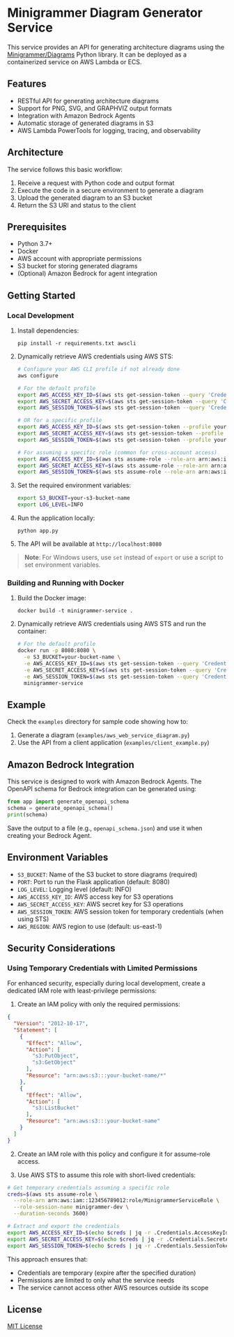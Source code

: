 # Minigrammer Diagram Generator Service

This service provides an API for generating architecture diagrams using the [Minigrammer/Diagrams](https://diagrams.mingrammer.com/) Python library. It can be deployed as a containerized service on AWS Lambda or ECS.

## Features

- RESTful API for generating architecture diagrams
- Support for PNG, SVG, and GRAPHVIZ output formats
- Integration with Amazon Bedrock Agents
- Automatic storage of generated diagrams in S3
- AWS Lambda PowerTools for logging, tracing, and observability

## Architecture

The service follows this basic workflow:

1. Receive a request with Python code and output format
2. Execute the code in a secure environment to generate a diagram
3. Upload the generated diagram to an S3 bucket
4. Return the S3 URI and status to the client

## Prerequisites

- Python 3.7+
- Docker
- AWS account with appropriate permissions
- S3 bucket for storing generated diagrams
- (Optional) Amazon Bedrock for agent integration

## Getting Started

### Local Development

1. Install dependencies:
   ```
   pip install -r requirements.txt awscli
   ```

2. Dynamically retrieve AWS credentials using AWS STS:
   ```bash
   # Configure your AWS CLI profile if not already done
   aws configure

   # For the default profile
   export AWS_ACCESS_KEY_ID=$(aws sts get-session-token --query 'Credentials.AccessKeyId' --output text)
   export AWS_SECRET_ACCESS_KEY=$(aws sts get-session-token --query 'Credentials.SecretAccessKey' --output text)
   export AWS_SESSION_TOKEN=$(aws sts get-session-token --query 'Credentials.SessionToken' --output text)
   
   # OR for a specific profile
   export AWS_ACCESS_KEY_ID=$(aws sts get-session-token --profile your-profile --query 'Credentials.AccessKeyId' --output text)
   export AWS_SECRET_ACCESS_KEY=$(aws sts get-session-token --profile your-profile --query 'Credentials.SecretAccessKey' --output text)
   export AWS_SESSION_TOKEN=$(aws sts get-session-token --profile your-profile --query 'Credentials.SessionToken' --output text)
   
   # For assuming a specific role (common for cross-account access)
   export AWS_ACCESS_KEY_ID=$(aws sts assume-role --role-arn arn:aws:iam::123456789012:role/YourRole --role-session-name local-dev --query 'Credentials.AccessKeyId' --output text)
   export AWS_SECRET_ACCESS_KEY=$(aws sts assume-role --role-arn arn:aws:iam::123456789012:role/YourRole --role-session-name local-dev --query 'Credentials.SecretAccessKey' --output text)
   export AWS_SESSION_TOKEN=$(aws sts assume-role --role-arn arn:aws:iam::123456789012:role/YourRole --role-session-name local-dev --query 'Credentials.SessionToken' --output text)
   ```

3. Set the required environment variables:
   ```bash
   export S3_BUCKET=your-s3-bucket-name
   export LOG_LEVEL=INFO
   ```

4. Run the application locally:
   ```
   python app.py
   ```

5. The API will be available at `http://localhost:8080`

> **Note**: For Windows users, use `set` instead of `export` or use a script to set environment variables.

### Building and Running with Docker

1. Build the Docker image:
   ```
   docker build -t minigrammer-service .
   ```

2. Dynamically retrieve AWS credentials using AWS STS and run the container:
   ```bash
   # For the default profile
   docker run -p 8080:8080 \
     -e S3_BUCKET=your-bucket-name \
     -e AWS_ACCESS_KEY_ID=$(aws sts get-session-token --query 'Credentials.AccessKeyId' --output text) \
     -e AWS_SECRET_ACCESS_KEY=$(aws sts get-session-token --query 'Credentials.SecretAccessKey' --output text) \
     -e AWS_SESSION_TOKEN=$(aws sts get-session-token --query 'Credentials.SessionToken' --output text) \
     minigrammer-service
   ```

## Example

Check the `examples` directory for sample code showing how to:
1. Generate a diagram (`examples/aws_web_service_diagram.py`)
2. Use the API from a client application (`examples/client_example.py`)

## Amazon Bedrock Integration

This service is designed to work with Amazon Bedrock Agents. The OpenAPI schema for Bedrock integration can be generated using:

```python
from app import generate_openapi_schema
schema = generate_openapi_schema()
print(schema)
```

Save the output to a file (e.g., `openapi_schema.json`) and use it when creating your Bedrock Agent.

## Environment Variables

- `S3_BUCKET`: Name of the S3 bucket to store diagrams (required)
- `PORT`: Port to run the Flask application (default: 8080)
- `LOG_LEVEL`: Logging level (default: INFO)
- `AWS_ACCESS_KEY_ID`: AWS access key for S3 operations
- `AWS_SECRET_ACCESS_KEY`: AWS secret key for S3 operations
- `AWS_SESSION_TOKEN`: AWS session token for temporary credentials (when using STS)
- `AWS_REGION`: AWS region to use (default: us-east-1)

## Security Considerations

### Using Temporary Credentials with Limited Permissions

For enhanced security, especially during local development, create a dedicated IAM role with least-privilege permissions:

1. Create an IAM policy with only the required permissions:

```json
{
  "Version": "2012-10-17",
  "Statement": [
    {
      "Effect": "Allow",
      "Action": [
        "s3:PutObject",
        "s3:GetObject"
      ],
      "Resource": "arn:aws:s3:::your-bucket-name/*"
    },
    {
      "Effect": "Allow",
      "Action": [
        "s3:ListBucket"
      ],
      "Resource": "arn:aws:s3:::your-bucket-name"
    }
  ]
}
```

2. Create an IAM role with this policy and configure it for assume-role access.

3. Use AWS STS to assume this role with short-lived credentials:

```bash
# Get temporary credentials assuming a specific role
creds=$(aws sts assume-role \
  --role-arn arn:aws:iam::123456789012:role/MinigrammerServiceRole \
  --role-session-name minigrammer-dev \
  --duration-seconds 3600)

# Extract and export the credentials
export AWS_ACCESS_KEY_ID=$(echo $creds | jq -r .Credentials.AccessKeyId)
export AWS_SECRET_ACCESS_KEY=$(echo $creds | jq -r .Credentials.SecretAccessKey)
export AWS_SESSION_TOKEN=$(echo $creds | jq -r .Credentials.SessionToken)
```

This approach ensures that:
- Credentials are temporary (expire after the specified duration)
- Permissions are limited to only what the service needs
- The service cannot access other AWS resources outside its scope

## License

[MIT License](../../LICENSE)